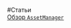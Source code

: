 #Статьи<br/>
[Обзор `AssetManager`](https://github.com/rainnogame/learning/blob/master/docs/yii/Assets%20management/10.assetManager.md)<br/>
